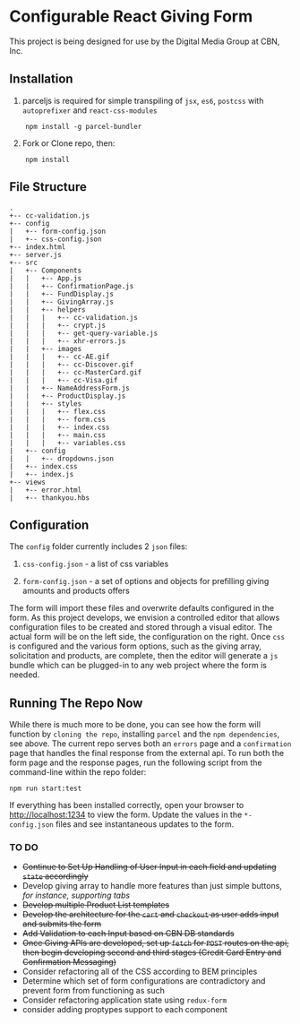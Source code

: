 # Configurable React Giving Form

This project is being designed for use by the Digital Media Group at CBN, Inc. 

## Installation

1. parceljs is required for simple transpiling of `jsx`, `es6`, `postcss` with `autoprefixer` and  `react-css-modules`

```
    npm install -g parcel-bundler
```

2. Fork or Clone repo, then:

```
    npm install
```

## File Structure

```
.
+-- cc-validation.js
+-- config
|   +-- form-config.json
|   +-- css-config.json
+-- index.html
+-- server.js
+-- src
|   +-- Components
|   |   +-- App.js
|   |   +-- ConfirmationPage.js
|   |   +-- FundDisplay.js
|   |   +-- GivingArray.js
|   |   +-- helpers
|   |   |   +-- cc-validation.js
|   |   |   +-- crypt.js
|   |   |   +-- get-query-variable.js
|   |   |   +-- xhr-errors.js
|   |   +-- images
|   |   |   +-- cc-AE.gif
|   |   |   +-- cc-Discover.gif
|   |   |   +-- cc-MasterCard.gif
|   |   |   +-- cc-Visa.gif
|   |   +-- NameAddressForm.js
|   |   +-- ProductDisplay.js
|   |   +-- styles
|   |   |   +-- flex.css
|   |   |   +-- form.css
|   |   |   +-- index.css
|   |   |   +-- main.css
|   |   |   +-- variables.css
|   +-- config
|   |   +-- dropdowns.json
|   +-- index.css
|   +-- index.js
+-- views
|   +-- error.html
|   +-- thankyou.hbs
```

## Configuration

The `config` folder currently includes 2 `json` files:
    
1. `css-config.json` - a list of css variables

2. `form-config.json` - a set of options and objects for prefilling giving amounts and products offers

The form will import these files and overwrite defaults configured in the form. As this project develops, we envision a controlled editor that allows configuration files to be created and stored through a visual editor. The actual form will be on the left side, the configuration on the right. Once `css` is configured and the various form options, such as the giving array, solicitation and products, are complete, then the editor will generate a `js` bundle which can be plugged-in to any web project where the form is needed.

## Running The Repo Now

While there is much more to be done, you can see how the form will function by `cloning the repo`, installing `parcel` and the `npm dependencies`, see above. The current repo serves both an `errors` page and a `confirmation` page that handles the final response from the external api. To run both the form page and the response pages, run the following script from the command-line within the repo folder:

```
npm run start:test
```

If everything has been installed correctly, open your browser to [http://localhost:1234](http://localhost:1234) to view the form. Update the values in the `*-config.json` files and see instantaneous updates to the form.

### TO DO

 - ~~Continue to Set Up Handling of User Input in each field and updating `state` accordingly~~
 - Develop giving array to handle more features than just simple buttons, *for instance, supporting tabs*
 - ~~Develop multiple Product List templates~~
 - ~~Develop the architecture for the `cart` and `checkout` as user adds input and submits the form~~
 - ~~Add Validation to each Input based on CBN DB standards~~
 - ~~Once Giving APIs are developed, set up `fetch` for `POST` routes on the api, then begin developing second and third stages (Credit Card Entry and Confirmation Messaging)~~
 - Consider refactoring all of the CSS according to BEM principles
 - Determine which set of form configurations are contradictory and prevent form from functioning as such
 - Consider refactoring application state using `redux-form`
 - consider adding proptypes support to each component